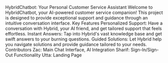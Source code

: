 HybridChatbot: Your Personal Customer Service Assistant
Welcome to HybridChatbot, your AI-powered customer service companion! This project is designed to provide exceptional support and guidance through an intuitive conversation interface.
Key Features
Personalized Support: Have a conversation with Hybrid, your AI friend, and get tailored support that feels effortless.
Instant Answers: Tap into Hybrid's vast knowledge base and get swift answers to your burning questions.
Guided Solutions: Let Hybrid help you navigate solutions and provide guidance tailored to your needs.
Contributors
Zac: Main Chat Interface, AI Integration
Sharif: Sign-In/Sign-Out Functionality
Utta: Landing Page
